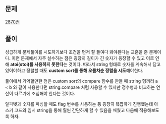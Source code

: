 ## 문제
[2870번](https://www.acmicpc.net/problem/2870)

## 풀이

성급하게 문제풀이를 시도하기보다 조건을 먼저 잘 들여다 봐야된다는 교훈을 준 문제이다. 이런 문제에서 자주 실수하는 점은 굉장히 길이가 긴 숫자가 등장할 수 있고 이로 인해 **atoi(stoi)를 사용하지 못한다**는 것이다. 따라서 string 형태로 숫자를 계속해서 담고 있어야하고 정렬할 때도 **custom sort를 통해 오름차순 정렬을 시도**해야한다.

풀이에서 기억할만한 점은 custom sort의 compare 함수를 만들 때 string 형끼리 a < b 와 같이 사용한다면 string.compare 처럼 사용할 수 있지만 정수형과 비교하는 연산이 다르기에 조심해야 한다는 것이다.

알파벳과 숫자를 파싱할 때도 flag 변수를 사용하는 등 굉장히 복잡하게 진행했는데 아스키 코드와 임시 string을 통해 훨씬 간단하게 할 수 있음을 배웠고 다음에 적용해보도록 하자.

